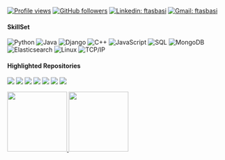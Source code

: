 <!-- Hey stranger! If you're here then here is my msg for you: 
  -- If you want to build something like this to your profile you can directly fork this repo (by starring it of course :)) and then edit the content here... -->
[![Profile views](https://gpvc.arturio.dev/ftasbasi)](https://github.com/ftasbasi)
[![GitHub followers](https://img.shields.io/github/followers/ftasbasi?label=Follow&style=social)](https://github.com/ftasbasi)
[![Linkedin: ftasbasi](https://img.shields.io/badge/-Follow-blue?style=flat-square&logo=Linkedin&logoColor=white&link=https://www.linkedin.com/in/ftasbasi/)](https://www.linkedin.com/in/ftasbasi)
[![Gmail: ftasbasi](https://img.shields.io/badge/-Mail-red?style=flat-square&logo=Gmail&logoColor=white&link=mailto:tasbasi01@gmail.com)](mailto:tasbasi01@gmail.com)
<!-- Another hitCounter ![Visitor Count](https://profile-counter.glitch.me/ftasbasi/count.svg) -->

#### SkillSet

![Python](https://img.shields.io/badge/-Python-000?&logo=Python)
![Java](https://img.shields.io/badge/-Java-000?&logo=Java&logoColor=007396)
![Django](https://img.shields.io/badge/-Django-000?&logo=Django)
![C++](https://img.shields.io/badge/-C++-000?&logo=c%2b%2b&logoColor=00599C)
![JavaScript](https://img.shields.io/badge/-JavaScript-000?&logo=JavaScript)
![SQL](https://img.shields.io/badge/-SQL-000?&logo=PostgreSQL)
![MongoDB](https://img.shields.io/badge/-MongoDB-000?&logo=MongoDB)
![Elasticsearch](https://img.shields.io/badge/-Elasticsearch-000?&logo=Elasticsearch)
![Linux](https://img.shields.io/badge/-Linux-000?&logo=Linux)
![TCP/IP](https://img.shields.io/badge/-TCP%2FIP-000?&logo=Windows-Terminal&logoColor=999)

#### Highlighted Repositories
[![](https://img.shields.io/badge/-📟%20Object%20-Oriented%20Programming-000)](https://github.com/ftasbasi/Object-Oriented-Programming)
[![](https://img.shields.io/badge/-🦠%20CoronaVirus%20Epidemic%20Modelling-000)](https://github.com/ftasbasi/EpidemicModels-Covid19-SIR-SEIR-SIRD-)
[![](https://img.shields.io/badge/-🗄%20Network%20-000)](https://github.com/ftasbasi/Computer-Networks)
[![](https://img.shields.io/badge/-👾%20Parallel%20Computing-000)](https://github.com/ftasbasi/Parallel-Computing)
[![](https://img.shields.io/badge/-🤖%20My%20Network%20Protocol-000)](https://github.com/ftasbasi/Operating-Systems-Unix-)
[![](https://img.shields.io/badge/-😈%20virus.py-000)](https://github.com/ftasbasi/Computer-Security)
[![](https://img.shields.io/badge/-👻%20Privilege%20Escalation-000)](https://github.com/ftasbasi/Computer-Security/tree/master/Part2)


<a href="https://github.com/ftasbasi"><img height="137px" src="https://github-readme-stats.vercel.app/api?username=ftasbasi&hide_border=false&hide_title=true&show_icons=true&include_all_commits=true&count_private=true&line_height=21&theme=dark"/>
<img height="137px" src="https://github-readme-stats.vercel.app/api/top-langs/?username=ftasbasi&hide=html&hide_border=false&hide_title=true&layout=compact&langs_count=6&theme=dark"/></a>
<!-- &custom_title=Hmm&custom_title=Most Used-->